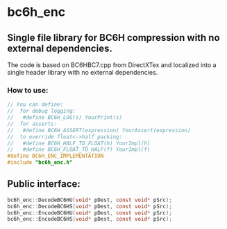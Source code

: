 # bc6h_enc
## Single file library for BC6H compression with no external dependencies.

The code is based on BC6HBC7.cpp from DirectXTex and localized into a single header library with no external dependencies.

### How to use:
   
```c
// You can define:
//  for debug logging:
//   #define BC6H_LOG(s) YourPrint(s)
//  for asserts:
//   #define BC6H_ASSERT(expression) YourAssert(expression)
//  to override float<->half packing:
//   #define BC6H_HALF_TO_FLOAT(h) YourImpl(h)
//   #define BC6H_FLOAT_TO_HALF(f) YourImpl(f)
#define BC6H_ENC_IMPLEMENTATION
#include "bc6h_enc.h"
```
##   Public interface:
```c
bc6h_enc::DecodeBC6HU(void* pDest, const void* pSrc);
bc6h_enc::DecodeBC6HS(void* pDest, const void* pSrc);
bc6h_enc::EncodeBC6HU(void* pDest, const void* pSrc);
bc6h_enc::EncodeBC6HS(void* pDest, const void* pSrc);
```
